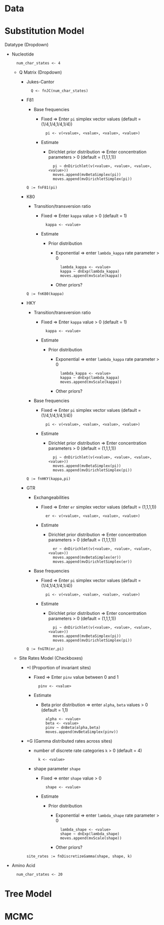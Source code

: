 # Data

# Substitution Model

Datatype (Dropdown)

- Nucleotide
		
		num_char_states <- 4
		
	- Q Matrix (Dropdown)
		- Jukes-Cantor
			
				Q <- fnJC(num_char_states)
			
		- F81
			- Base frequencies
				- Fixed => Enter `pi` simplex vector values (default = (1/4,1/4,1/4,1/4))
				
						pi <- v(<value>, <value>, <value>, <value>)
				
				- Estimate
					- Dirichlet prior distribution => Enter concentration parameters > 0 (default = (1,1,1,1))
		
							pi ~ dnDirichlet(v(<value>, <value>, <value>, <value>))
							moves.append(mvBetaSimplex(pi))
							moves.append(mvDirichletSimplex(pi))
							
			```
			Q := fnF81(pi)
			```
							
		- K80
			- Transition/transversion ratio
				- Fixed => Enter `kappa` value > 0 (default = 1)
				
						kappa <- <value>
				
				- Estimate
					- Prior distribution
						- Exponential => enter `lambda_kappa` rate parameter > 0
						
								lambda_kappa <- <value>
								kappa ~ dnExp(lambda_kappa)
								moves.append(mvScale(kappa))
								
						- Other priors?
							
			```
			Q := fnK80(kappa)
			```

		- HKY
			- Transition/transversion ratio
				- Fixed => Enter `kappa` value > 0 (default = 1)
				
						kappa <- <value>
				
				- Estimate
					- Prior distribution
						- Exponential => enter `lambda_kappa` rate parameter > 0
						
								lambda_kappa <- <value>
								kappa ~ dnExp(lambda_kappa)
								moves.append(mvScale(kappa))
								
						- Other priors?
			- Base frequencies
				- Fixed => Enter `pi` simplex vector values (default = (1/4,1/4,1/4,1/4))
				
						pi <- v(<value>, <value>, <value>, <value>)
				
				- Estimate
					- Dirichlet prior distribution => Enter concentration parameters > 0 (default = (1,1,1,1))
		
							pi ~ dnDirichlet(v(<value>, <value>, <value>, <value>))
							moves.append(mvBetaSimplex(pi))
							moves.append(mvDirichletSimplex(pi))
							
			```
			Q := fnHKY(kappa,pi)
			```
			
		- GTR
			- Exchangeabilities
				- Fixed => Enter `er` simplex vector values (default = (1,1,1,1))
				
						er <- v(<value>, <value>, <value>, <value>)
				
				- Estimate
					- Dirichlet prior distribution => Enter concentration parameters > 0 (default = (1,1,1,1))
		
							er ~ dnDirichlet(v(<value>, <value>, <value>, <value>))
							moves.append(mvBetaSimplex(er))
							moves.append(mvDirichletSimplex(er))
							
			- Base frequencies
				- Fixed => Enter `pi` simplex vector values (default = (1/4,1/4,1/4,1/4))
				
						pi <- v(<value>, <value>, <value>, <value>)
				
				- Estimate
					- Dirichlet prior distribution => Enter concentration parameters > 0 (default = (1,1,1,1))
		
							pi ~ dnDirichlet(v(<value>, <value>, <value>, <value>))
							moves.append(mvBetaSimplex(pi))
							moves.append(mvDirichletSimplex(pi))
							
			```
			Q := fnGTR(er,pi)
			```

	- Site Rates Model (Checkboxes)
		- +I (Proportion of invariant sites)
			- Fixed => Enter `pinv` value between 0 and 1
				
					pinv <- <value>
			
			- Estimate
				- Beta prior distribution => enter `alpha`, `beta` values > 0 (default = 1,1)
					
						alpha <- <value>
						beta <- <value>
						pinv ~ dnBeta(alpha,beta)
						moves.append(mvBetaSimplex(pinv))
						
		- +G (Gamma distributed rates across sites)
			- number of discrete rate categories `k` > 0 (default = 4)
			
					k <- <value>
					
			- shape parameter `shape`
				- Fixed => enter `shape` value > 0
				
						shape <- <value>
					
				- Estimate
					- Prior distribution
						- Exponential => enter `lambda_shape` rate parameter > 0
						
								lambda_shape <- <value>
								shape ~ dnExp(lambda_shape)
								moves.append(mvScale(shape))
								
						- Other priors?
						
			```
			site_rates := fnDiscretizeGamma(shape, shape, k)
			```
							
- Amino Acid

		num_char_states <- 20

# Tree Model

# MCMC